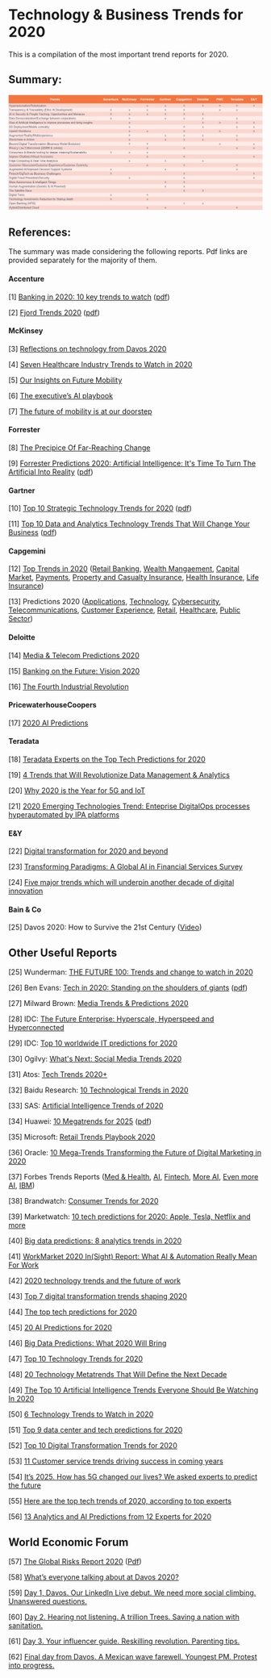 # Technology & Business Trends for 2020

This is a compilation of the most important trend reports for 2020.


## Summary:

![Summary](docs/Trends_2020.png)


## References:

The summary was made considering the following reports. Pdf links are provided separately for the majority of them.

#### Accenture
[1] [Banking in 2020: 10 key trends to watch](https://www.accenture.com/fi-en/insights/banking/10-key-trends-banking-2020) ([pdf](https://financialservices.accenture.com/rs/368-RMC-681/images/Accenture-Top-10-Banking-Trends-2020.pdf))

[2] [Fjord Trends 2020](https://www.accenture.com/us-en/insights/digital/fjord-trends-2020) ([pdf](https://www.accenture.com/_acnmedia/Thought-Leadership-Assets/PDF-2/Accenture-Fjord-Trends-2020-Report.pdf))

#### McKinsey
[3] [Reflections on technology from Davos 2020](https://www.mckinsey.com/business-functions/mckinsey-digital/our-insights/digital-blog/reflections-on-technology-from-davos-2020)

[4] [Seven Healthcare Industry Trends to Watch in 2020](https://www.mckinsey.com/industries/healthcare-systems-and-services/our-insights/seven-healthcare-industry-trends-to-watch-in-2020)

[5] [Our Insights on Future Mobility](https://www.mckinsey.com/features/mckinsey-center-for-future-mobility/our-insights)

[6] [The executive’s AI playbook](https://www.mckinsey.com/business-functions/mckinsey-analytics/our-insights/the-executives-ai-playbook)

[7] [The future of mobility is at our doorstep](https://www.mckinsey.com/industries/automotive-and-assembly/our-insights/the-future-of-mobility-is-at-our-doorstep)

#### Forrester
[8] [The Precipice Of Far-Reaching Change](https://go.forrester.com/predictions/)

[9] [Forrester Predictions 2020: Artificial Intelligence: It's Time To Turn The Artificial Into Reality](https://www.forrester.com/report/Predictions+2020+Artificial+Intelligence/-/E-RES157592) ([pdf](https://s1.edi-static.fr/Img/ETUDE/2019/10/343710/Les-previsions-2020-Forrester-Intelligence-Artificielle.pdf))

#### Gartner
[10] [Top 10 Strategic Technology Trends for 2020](https://www.gartner.com/smarterwithgartner/gartner-top-10-strategic-technology-trends-for-2020/) ([pdf](docs/Gartner-top-10-strategic-technology-trends-for-2020.pdf))

[11] [Top 10 Data and Analytics Technology Trends That Will
Change Your Business](https://www.gartner.com/en/documents/3906812/top-10-data-and-analytics-technology-trends-that-will-ch) ([pdf](docs/Gartner-Analytic-Trends.pdf))

#### Capgemini
[12] [Top Trends in 2020](https://www.capgemini.com/top-trends-in-2020/) ([Retail Banking](https://www.capgemini.com/wp-content/uploads/2019/11/Retail_Banking_Trends_2020-1.pdf), [Wealth Mangaement](https://www.capgemini.com/wp-content/uploads/2019/12/Wealth-Mangaement-Trends-Book-2020-1.pdf), [Capital Market](https://www.capgemini.com/wp-content/uploads/2019/11/Capital_Market_Trends_2020.pdf), [Payments](https://www.capgemini.com/wp-content/uploads/2019/11/Payments-Trends-Book-2020-1.pdf), [Property and Casualty Insurance](https://www.capgemini.com/wp-content/uploads/2019/12/Property-and-Casualty-Insurance-2020.pdf), [Health Insurance](https://www.capgemini.com/wp-content/uploads/2019/11/Health_Insurance_Trends_2020.pdf), [Life Insurance](https://www.capgemini.com/wp-content/uploads/2019/11/Life-Insurance-Trends-Book_2020.pdf))

[13] Predictions 2020 ([Applications](https://www.capgemini.com/gb-en/2020/01/predictions-2020-applications-development-and-maintenance/), [Technology](https://www.capgemini.com/gb-en/2020/01/predictions-2020-technology/), [Cybersecurity](https://www.capgemini.com/gb-en/2020/01/predictions-2020-cybersecurity/), [Telecommunications](https://www.capgemini.com/gb-en/2020/01/predictions-2020-telecommunications/), [Customer Experience](https://www.capgemini.com/gb-en/2020/01/predictions-2020-customer-experience/), [Retail](https://www.capgemini.com/gb-en/2020/01/predictions-2020-consumer-goods-retail/), [Healthcare](https://www.capgemini.com/gb-en/2020/02/predictions-2020-healthcare/), [Public Sector](https://www.capgemini.com/gb-en/2020/02/predictions-2020-public-sector/))

#### Deloitte 

[14] [Media & Telecom Predictions 2020](https://www2.deloitte.com/us/en/insights/industry/technology/technology-media-and-telecom-predictions.html)

[15] [Banking on the Future: Vision 2020](https://www2.deloitte.com/content/dam/Deloitte/in/Documents/financial-services/in-fs-deloitte-banking-colloquium-thoughtpaper-cii.pdf)

[16] [The Fourth Industrial Revolution](https://www2.deloitte.com/content/dam/insights/us/articles/us32959-industry-4-0/DI_Industry4.0.pdf)


#### PricewaterhouseCoopers

[17] [2020 AI Predictions](https://www.pwc.com/us/en/services/consulting/library/artificial-intelligence-predictions-2020.html)


#### Teradata

[18] [Teradata Experts on the Top Tech Predictions for 2020](https://www.teradata.com/Blogs/Teradata-Experts-on-the-Top-Tech-Predictions-for-2020)

[19] [4 Trends that Will Revolutionize Data Management & Analytics](https://www.teradata.com/Blogs/Four-Trends-that-Just-Might-Revolutionize-Data-Management-and-Analytics)

[20] [Why 2020 is the Year for 5G and IoT](https://www.teradata.com/Blogs/Why-2020-is-the-Year-for-5G-and-IoT)

[21] [2020 Emerging Technologies Trend: Enteprise DigitalOps processes hyperautomated by IPA platforms](https://medium.com/@pabloesc/2020-emerging-technologies-trend-enteprise-digitalops-processes-hyperautomated-by-ipa-platforms-28624def23a4)

#### E&Y

[22] [Digital transformation for 2020 and beyond](https://www.ey.com/Publication/vwLUAssets/ey-digital-transformation-for-2020-and-beyond/$FILE/ey-digital-transformation-for-2020-and-beyond.pdf)

[23] [Transforming Paradigms: A Global AI in Financial Services Survey](https://assets.ey.com/content/dam/ey-sites/ey-com/en_gl/topics/innovation/ey-why-a-i-will-redefine-the-financial-services-industry-in-two-years.pdf)

[24] [Five major trends which will underpin another decade of digital innovation](https://www.ey.com/en_gl/advisory/five-major-trends-whi4ch-will-underpin-another-decade-of-digital-innovation)


#### Bain & Co
[25] Davos 2020: How to Survive the 21st Century ([Video](https://www.bain.com/insights/davos-2020-how-to-survive-the-21st-century-video/))




## Other Useful Reports

[25] Wunderman: [THE FUTURE 100: Trends and change to watch in 2020](https://www.jwtintelligence.com/trend-reports/the-future-100-2020/)

[26] Ben Evans: [Tech in 2020: Standing on the shoulders of giants](https://www.ben-evans.com/presentations) ([pdf](docs/2020+Benedict+Evans+Shoulders+of+Giants.pdf))

[27] Milward Brown: [Media Trends & Predictions 2020](https://www.millwardbrown.com/DigitalPredictions/2020/index.html)

[28] IDC: [The Future Enterprise: Hyperscale, Hyperspeed and Hyperconnected](https://www.idc.com/cee/events/66895-idc-predictions-2020)

[29] IDC: [Top 10 worldwide IT predictions for 2020](https://www.techrepublic.com/article/idc-top-10-worldwide-it-predictions-for-2020/)

[30] Ogilvy: [What's Next: Social Media Trends 2020](https://www.slideshare.net/socialogilvy/whats-next-social-media-trends-2020?ref=https://www.slideshare.net/socialogilvy/slideshelf)

[31] Atos: [Tech Trends 2020+](https://atos.net/content/mini-sites/look-out-2020/tech-trends/)

[32] Baidu Research: [10 Technological Trends in 2020](http://research.baidu.com/Blog/index-view?id=129)

[33] SAS: [Artificial Intelligence Trends of 2020](https://www.youtube.com/watch?v=T4-nQOJJpVg)

[34] Huawei: [10 Megatrends for 2025](https://www.huawei.com/minisite/giv/en/) ([pdf](https://www.huawei.com/minisite/giv/Files/whitepaper_en_2019.pdf))

[35] Microsoft: [Retail Trends Playbook 2020](https://info.microsoft.com/rs/157-GQE-382/images/EN-CNTNT-eBook-RetailTrendsPlaybook2020.pdf)

[36] Oracle: [10 Mega-Trends Transforming the Future of Digital Marketing in 2020](https://blogs.oracle.com/marketingcloud/10-mega-trends-transforming-the-future-of-digital-marketing-in-2020)

[37] Forbes Trends Reports ([Med & Health](https://www.forbes.com/sites/bernardmarr/2019/11/01/the-9-biggest-technology-trends-that-will-transform-medicine-and-healthcare-in-2020/#5825e65272cd), [AI](https://www.forbes.com/sites/forbestechcouncil/2020/01/08/2020-ai-predictions-what-we-got-right-in-2019-and-whats-in-store-for-2020/#3b4679641352), [Fintech](https://www.forbes.com/sites/louiscolumbus/2020/12/29/10-ways-ai-is-going-to-improve-fintech-in-2020/#3f6053f74ffd), [More AI](https://www.forbes.com/sites/gilpress/2019/12/18/99-extra-ai-predictions-for-2020/#233d1b0c3afb), [Even more AI](https://www.forbes.com/sites/gilpress/2019/11/22/top-artificial-intelligence-ai-predictions-for-2020-from-idc-and-forrester/#61d0f649315a), [IBM](https://www.forbes.com/sites/ibm/2019/12/09/ibm-tech-trends-to-watch-in-2020--and-beyond/#5f1676e54c1c))

[38] Brandwatch: [Consumer Trends for 2020](https://www.brandwatch.com/reports/consumer-trends-for-2020/view/)

[39] Marketwatch: [10 tech predictions for 2020: Apple, Tesla, Netflix and more](https://www.marketwatch.com/story/10-tech-predictions-for-2020-apple-tesla-netflix-and-more-2020-01-06)

[40] [Big data predictions: 8 analytics trends in 2020](https://www.techrepublic.com/article/big-data-predictions-8-analytics-trends-in-2020/)

[41] [WorkMarket 2020 In(Sight) Report: What AI & Automation Really Mean For Work](https://www.workmarket.com/press/workmarket-2020-insight-report-what-artificial-intelligence-automation-mean-for-work)

[42] [2020 technology trends and the future of work](https://www.dxc.technology/innovation/flxwd/147718-2020_technology_trends)

[43] [Top 7 digital transformation trends shaping 2020](https://www.zdnet.com/article/top-7-digital-transformation-trends-shaping-2020/)

[44] [The top tech predictions for 2020](https://www.cityam.com/top-tech-predictions-2020/)

[45] [20 AI Predictions for 2020](https://www.datanami.com/2019/12/30/20-ai-predictions-for-2020/)

[46] [Big Data Predictions: What 2020 Will Bring](https://www.datanami.com/2019/12/23/big-data-predictions-what-2020-will-bring/)

[47] [Top 10 Technology Trends for 2020](https://www.kdnuggets.com/2020/01/top-10-technology-trends-2020.html)

[48] [20 Technology Metatrends That Will Define the Next Decade](https://singularityhub-com.cdn.ampproject.org/c/s/singularityhub.com/2020/01/10/20-tech-metatrends-to-look-out-for-in-the-2020s/amp/)

[49] [The Top 10 Artificial Intelligence Trends Everyone Should Be Watching In 2020](https://www.linkedin.com/pulse/top-10-artificial-intelligence-trends-everyone-should-bernard-marr/)

[50] [6 Technology Trends to Watch in 2020](https://interestingengineering.com/6-technology-trends-to-watch-in-2020)

[51] [Top 9 data center and tech predictions for 2020](https://www.datacenterdynamics.com/opinions/top-9-data-center-and-tech-predictions-2020/)

[52] [Top 10 Digital Transformation Trends for 2020](https://oisair.net/news/top-10-digital-transformation-trends-for-2020)

[53] [11 Customer service trends driving success in coming years](https://acquire.io/blog/customer-service-trends-2020/)

[54] [It’s 2025. How has 5G changed our lives? We asked experts to predict the future](https://www.digitaltrends.com/mobile/2025-how-5g-changed-our-lives/)

[55] [Here are the top tech trends of 2020, according to top experts](https://www.fastcompany.com/90374432/here-are-the-top-tech-trends-of-2020-according-to-top-experts)

[56] [13 Analytics and AI Predictions from 12 Experts for 2020](https://solutionsreview.com/business-intelligence/13-analytics-and-ai-predictions-from-12-experts-for-2020/)




## World Economic Forum

[57] [The Global Risks Report 2020](https://www.weforum.org/reports/the-global-risks-report-2020) ([Pdf](http://www3.weforum.org/docs/WEF_Global_Risk_Report_2020.pdf))

[58] [What’s everyone talking about at Davos 2020?](https://www.weforum.org/agenda/2020/01/what-are-people-talking-about-at-davos/)

[59] [Day 1, Davos. Our LinkedIn Live debut. We need more social climbing. Unanswered questions.](https://www.linkedin.com/pulse/day-1-davos-our-linkedin-live-debut-we-need-more-social-adrian-monck/)

[60] [Day 2. Hearing not listening. A trillion Trees. Saving a nation with sanitation.](https://www.linkedin.com/pulse/davos-day-2-hearing-listening-trillion-saving-nation-sanitation/)

[61] [Day 3. Your influencer guide. Reskilling revolution. Parenting tips.](https://www.linkedin.com/pulse/davos-day-3-your-influencer-guide-reskilling-revolution-adrian-monck/)

[62] [Final day from Davos. A Mexican wave farewell. Youngest PM. Protest into progress.](https://www.linkedin.com/pulse/final-day-from-davos-mexican-wave-farewell-youngest-pm-adrian-monck/)

